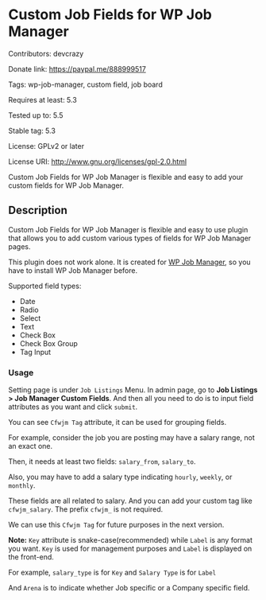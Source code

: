 # Custom Job Fields for WP Job Manager
Contributors: devcrazy

Donate link: https://paypal.me/888999517

Tags: wp-job-manager, custom field, job board

Requires at least: 5.3

Tested up to: 5.5

Stable tag: 5.3

License: GPLv2 or later

License URI: http://www.gnu.org/licenses/gpl-2.0.html

Custom Job Fields for WP Job Manager is flexible and easy to add your custom fields for WP Job Manager.

## Description

Custom Job Fields for WP Job Manager is flexible and easy to use plugin that allows you to add custom various types of fields for WP Job Manager pages.

This plugin does not work alone. It is created for [WP Job Manager](https://wordpress.org/plugins/wp-job-manager/ "WP Job Manager plugin"), so you have to install WP Job Manager before.

Supported field types:

* Date
* Radio
* Select
* Text
* Check Box
* Check Box Group
* Tag Input

### Usage

Setting page is under `Job Listings` Menu. In admin page, go to **Job Listings > Job Manager Custom Fields**.
And then all you need to do is to input field attributes as you want and click `submit`.

You can see `Cfwjm Tag` attribute, it can be used for grouping fields.

For example, consider the job you are posting may have a salary range, not an exact one.

Then, it needs at least two fields: `salary_from`, `salary_to`.

Also, you may have to add a salary type indicating `hourly`, `weekly`, or `monthly`.

These fields are all related to salary. And you can add your custom tag like `cfwjm_salary`. The prefix `cfwjm_` is not required.

We can use this `Cfwjm Tag` for future purposes in the next version.

**Note:** `Key` attribute is snake-case(recommended) while `Label` is any format you want.
`Key` is used for management purposes and `Label` is displayed on the front-end.

For example, ```salary_type``` is for `Key` and ```Salary Type``` is for `Label`

And `Arena` is to indicate whether Job specific or a Company specific field.
